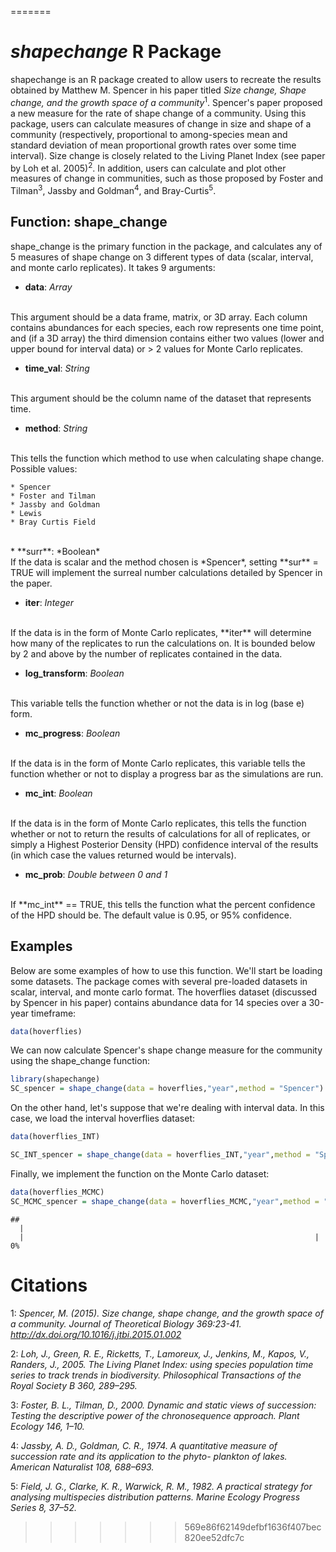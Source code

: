 


=======
# *shapechange* R Package

shapechange is an R package created to allow users to recreate the results obtained by Matthew M. Spencer in his paper titled 
*Size change, Shape change, and the growth space of a community*<sup>1</sup>. Spencer's paper 
proposed a new measure for the rate of shape change of a community. Using this package, users can calculate measures of change in size 
and shape of a community (respectively, proportional to among-species mean and standard deviation of mean proportional 
growth rates over some time interval). Size change is closely related to the Living Planet Index 
(see paper by Loh et al. 2005)<sup>2</sup>. In addition, users can calculate and plot other measures of change 
in communities, such as those proposed by Foster and Tilman<sup>3</sup>, Jassby and Goldman<sup>4</sup>, and Bray-Curtis<sup>5</sup>.





Function: shape_change
----------------------

shape_change is the primary function in the package, and calculates any of 5 measures of shape change on 3 different types of data (scalar, interval, and monte carlo replicates). It takes 9 arguments:

* **data**: *Array*
<br/>
This argument should be a data frame, matrix, or 3D array. Each column contains abundances for each                         species, each row represents one time point, and (if a 3D array) the third dimension contains either two values (lower and upper bound for interval data) or > 2 values for Monte Carlo replicates.

* **time_val**: *String*
<br/>
This argument should be the column name of the dataset that represents time.

* **method**: *String*
<br/>
This tells the function which method to use when calculating shape change. Possible values:

    * Spencer
    * Foster and Tilman
    * Jassby and Goldman
    * Lewis
    * Bray Curtis Field
<br/>
* **surr**: *Boolean*
<br/>
If the data is scalar and the method chosen is *Spencer*, setting **sur** = TRUE will implement the surreal number calculations detailed by Spencer in the paper.

    
* **iter**: *Integer*
<br/>
If the data is in the form of Monte Carlo replicates, **iter** will determine how many of the replicates to run the calculations on. It is bounded below by 2 and above by the number of replicates contained in the data.

* **log_transform**: *Boolean*
<br/>
This variable tells the function whether or not the data is in log (base e) form.

* **mc_progress**: *Boolean*
<br/>
If the data is in the form of Monte Carlo replicates, this variable tells the function whether or not to display a progress bar as the simulations are run.

* **mc_int**: *Boolean*
<br/>
If the data is in the form of Monte Carlo replicates, this tells the function whether or not to return the results of calculations for all of replicates, or simply a Highest Posterior Density (HPD) confidence interval of the results (in which case the values returned would be intervals).

* **mc_prob**: *Double between 0 and 1*
<br/>
If **mc_int** == TRUE, this tells the function what the percent confidence of the HPD should be. The default value is 0.95, or 95% confidence.

Examples
--------

Below are some examples of how to use this function. We'll start be loading some datasets. The package comes with several pre-loaded datasets in scalar, interval, and monte carlo format. The hoverflies dataset (discussed by Spencer in his paper) contains abundance data for 14 species over a 30-year timeframe:


```r
data(hoverflies)
```

We can now calculate Spencer's shape change measure for the community using the shape_change function:


```r
library(shapechange)
SC_spencer = shape_change(data = hoverflies,"year",method = "Spencer")
```

On the other hand, let's suppose that we're dealing with interval data. In this case, we load the interval hoverflies dataset:


```r
data(hoverflies_INT)

SC_INT_spencer = shape_change(data = hoverflies_INT,"year",method = "Spencer")
```

Finally, we implement the function on the Monte Carlo dataset:


```r
data(hoverflies_MCMC)
SC_MCMC_spencer = shape_change(data = hoverflies_MCMC,"year",method = "Spencer")
```

```
## 
  |                                                                       
  |                                                                 |   0%
```




# Citations

1: *Spencer, M. (2015). Size change, shape change, and the growth space of a community. Journal of Theoretical Biology 369:23-41. http://dx.doi.org/10.1016/j.jtbi.2015.01.002*

2: *Loh, J., Green, R. E., Ricketts, T., Lamoreux, J., Jenkins, M., Kapos, V., Randers, J., 2005. The Living Planet Index: using species population time series to track trends in biodiversity. Philosophical Transactions of the Royal Society B 360, 289–295.*

3: *Foster, B. L., Tilman, D., 2000. Dynamic and static views of succession: Testing the descriptive power of the chronosequence approach. Plant Ecology 146, 1–10.*

4: *Jassby, A. D., Goldman, C. R., 1974. A quantitative measure of succession rate and its application to the phyto- plankton of lakes. American Naturalist 108, 688–693.*

5: *Field, J. G., Clarke, K. R., Warwick, R. M., 1982. A practical strategy for analysing multispecies distribution patterns. Marine Ecology Progress Series 8, 37–52.*
>>>>>>> 569e86f62149defbf1636f407bec820ee52dfc7c
